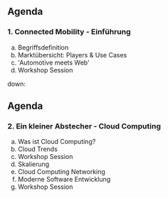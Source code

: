 ## Agenda

<h3 style="text-align: left;">1. Connected Mobility - Einführung</h3>
<ol style="list-style-type: lower-alpha;">
  <li>Begriffsdefinition</li>
  <li>Marktübersicht: Players & Use Cases</li>
  <li>'Automotive meets Web'</li>
  <li>Workshop Session</li>
</ol>

down:

## Agenda

<h3 style="text-align: left;">2. Ein kleiner Abstecher - Cloud Computing</h3>
<ol style="list-style-type: lower-alpha;">
  <li>Was ist Cloud Computing?</li>
  <li>Cloud Trends</li>
  <li>Workshop Session</li>
  <li>Skalierung</li>
  <li>Cloud Computing Networking</li>
  <li>Moderne Software Entwicklung</li>
  <li>Workshop Session</li>
</ol>
